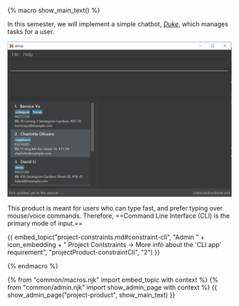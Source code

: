 {% macro show_main_text() %} 
<div id="main">

<!-- In this semester, we are going to enhance [an AddressBook application](https://se-edu.github.io/addressbook-level4/). -->
In this semester, we will implement a simple chatbot, [_Duke_](https://github.com/nusCS2113-AY1920S1/duke), which manages tasks for a user.

<img src="https://github.com/se-edu/addressbook-level4/raw/master/docs/images/Ui.png" width="600"/>
<p/>

This product is meant for users who can type fast, and prefer typing over mouse/voice commands. Therefore, ==Command Line Interface (CLI) is the primary mode of input.== 

{{ embed_topic("project-constraints.md#constraint-cli", "Admin " + icon_embedding + " Project Contstraints → More info about the 'CLI app' requirement", "projectProduct-constraintCli", "2") }}
<p/>

</div>
{% endmacro %} 

{% from "common/macros.njk" import embed_topic with context %}
{% from "common/admin.njk" import show_admin_page with context %}
{{ show_admin_page("project-product", show_main_text) }}
